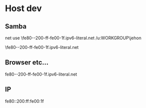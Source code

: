 
# Host dev

## Samba

net use \\fe80--200-ff-fe00-1f.ipv6-literal.net /u:WORKGROUP\jehon

\\fe80--200-ff-fe00-1f.ipv6-literal.net

## Browser etc...

fe80--200-ff-fe00-1f.ipv6-literal.net

## IP

fe80::200:ff:fe00:1f
